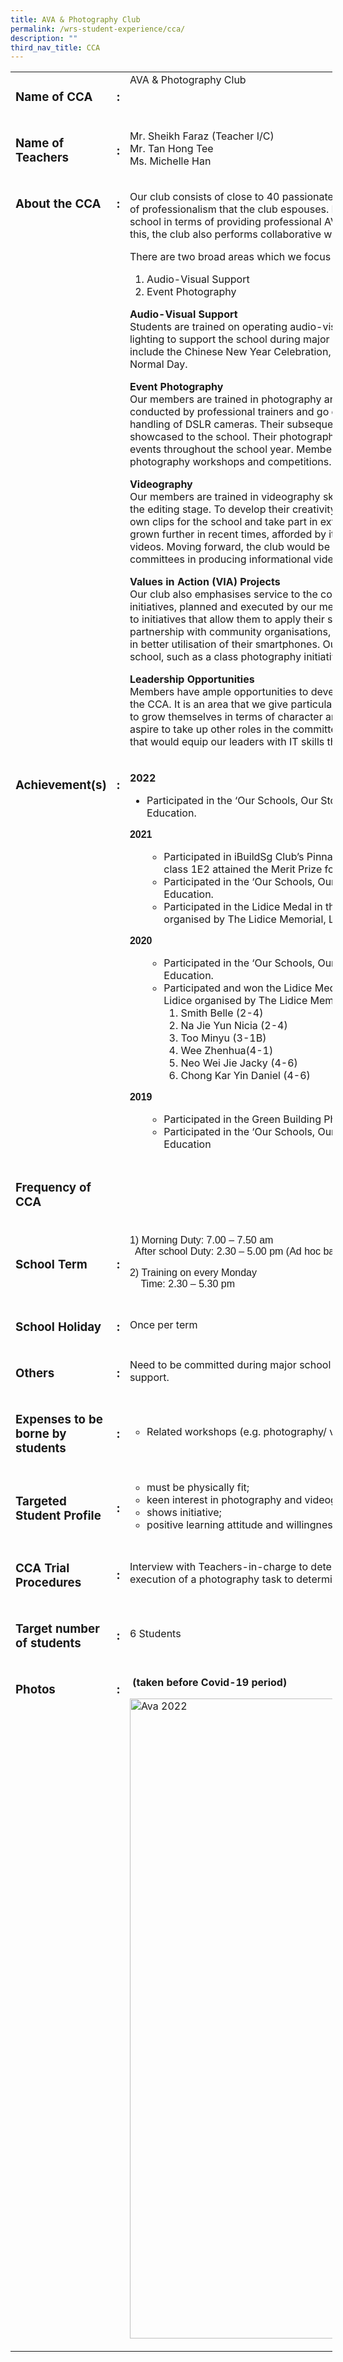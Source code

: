 ```yaml
---
title: AVA & Photography Club
permalink: /wrs-student-experience/cca/
description: ""
third_nav_title: CCA
---
```

<!-- wp:tadv/classic-paragraph -->
<table style="width: 102.242%;">
<tbody>
<tr style="height: 63px;">
<td style="width: 34.8623%; height: 63px;" valign="top">
<h3>Name of CCA</h3>
</td>
<td style="width: 2.38573%; height: 63px;" valign="top">
<h3>:</h3>
</td>
<td style="width: 65.285%; height: 63px;" valign="top">AVA &amp; Photography Club</td>
</tr>
<tr>
<td style="width: 34.8623%;">
<h3>Name of Teachers</h3>
</td>
<td style="width: 2.38573%;">
<h3>:</h3>
</td>
<td style="width: 65.285%;">Mr. Sheikh Faraz (Teacher I/C)<br>Mr. Tan Hong Tee<br>Ms. Michelle Han</td>
</tr>
<tr>
<td style="width: 34.8623%; vertical-align: top;">
<h3>About the CCA</h3>
</td>
<td style="width: 2.38573%; vertical-align: top;">
<h3>:</h3>
</td>
<td style="width: 65.285%;">
<p>Our club consists of close to 40 passionate members who have worked towards embracing the spirit of professionalism that the club espouses. It operates primarily as a support platform, assisting the school in terms of providing professional AV and photography support during events. In addition to this, the club also performs collaborative work with the different CCAs.</p>
<p>There are two broad areas which we focus on:</p>
<ol>
<li>Audio-Visual Support</li>
<li>Event Photography</li>
</ol>
<p><strong>Audio-Visual Support</strong> <br>Students are trained on operating audio-visual equipment, such as the sound mixer and stage lighting to support the school during major school events. Some school-wide events that we support include the Chinese New Year Celebration, TASAD (Teachers’ Day Celebration) and Technically Normal Day.</p>
<p><strong>Event Photography</strong><br>Our members are trained in photography and photo-editing skills where they attend courses conducted by professional trainers and go on learning journeys to practise their photography and handling of DSLR cameras. Their subsequent work from this learning opportunity is then collated and showcased to the school. Their photographic eye is further honed through covering major school events throughout the school year. Members are also afforded the opportunity to take part in external photography workshops and competitions.</p>
<p><strong>Videography</strong> <br>Our members are trained in videography skills, from the conceptualisation and storyboarding stage to the editing stage. To develop their creativity and video production skills, our members produce their own clips for the school and take part in external competitions. It is in this area that the club has grown further in recent times, afforded by its collaboration with other CCAs in producing instructional videos. Moving forward, the club would be expanding its collaboration with important school committees in producing informational videos.</p>
<p><strong>Values in Action (VIA) Projects</strong><br>Our club also emphasises service to the community, and this focus culminates in several VIA initiatives, planned and executed by our members. They are given the necessary support with regard to initiatives that allow them to apply their skills in addressing needs identified. For example, in partnership with community organisations, we have conducted sessions to train and help the elderly in better utilisation of their smartphones. Our members have also led various service initiatives in the school, such as a class photography initiative.</p>
<p><strong>Leadership Opportunities</strong><br>Members have ample opportunities to develop their leadership capabilities and step up as leaders in the CCA. It is an area that we give particular focus to, using the period of their involvement in our CCA to grow themselves in terms of character and ability. They can aspire to be our CCA Chairperson or aspire to take up other roles in the committee. In 2021 we have begun conducting in-house courses that would equip our leaders with IT skills that would further enhance their leadership abilities.</p>
</td>
</tr>
<tr>
<td style="width: 34.8623%; vertical-align: top;">
<h3>Achievement(s)</h3>
</td>
<td style="width: 2.38573%; vertical-align: top;">
<h3>:</h3>
</td>
<td style="width: 65.285%;">
<p><b>2022</b></p>
<ul>
<li style="font-weight: 400;" aria-level="1"><span style="font-weight: 400;">Participated in the ‘Our Schools, Our Stories’ Photo Competition organised by the Ministry of Education.</span></li>
</ul>
<p><span style="font-family: 'trebuchet ms', geneva, sans-serif;"><span style="font-family: 'trebuchet ms', geneva, sans-serif;"><span style="font-family: 'trebuchet ms', geneva, sans-serif;"><span style="font-family: 'trebuchet ms', geneva, sans-serif;"><b>2021</b></span></span></span></span></p>
<ul>
<li style="list-style-type: none;">
<ul>
<li>Participated in iBuildSg Club’s Pinnacle Competition 2021. Our student Lim Xing Er Carmen of class 1E2 attained the Merit Prize for this competition.</li>
<li>Participated in the ‘Our Schools, Our Stories’ Photo Competition organised by the Ministry of Education.</li>
<li>Participated in the Lidice Medal in the International Children’s Exhibition of Fine Arts Lidice organised by The Lidice Memorial, Lidice Gallery of Czech</li>
</ul>
</li>
</ul>
<span style="font-family: 'trebuchet ms', geneva, sans-serif;"><span style="font-family: 'trebuchet ms', geneva, sans-serif;"><span style="font-family: 'trebuchet ms', geneva, sans-serif;"><b>2020</b></span></span></span>
<ul>
<li style="list-style-type: none;">
<ul>
<li>Participated in the ‘Our Schools, Our Stories’ Photo Competition organised by the Ministry of Education.</li>
<li>Participated and won the Lidice Medal in the International Children’s Exhibition of Fine Arts Lidice organised by The Lidice Memorial, Lidice Gallery of Czech Republic our winners were:
<ol>
<li>Smith Belle (2-4)</li>
<li>Na Jie Yun Nicia (2-4)</li>
<li>Too Minyu (3-1B)</li>
<li>Wee Zhenhua(4-1)</li>
<li>Neo Wei Jie Jacky (4-6)&nbsp;</li>
<li>Chong Kar Yin Daniel (4-6)</li>
</ol>
</li>
</ul>
</li>
</ul>
<span style="font-family: 'trebuchet ms', geneva, sans-serif;"><span style="font-family: 'trebuchet ms', geneva, sans-serif;"><b>2019</b></span></span>
<ul>
<li style="list-style-type: none;">
<ul>
<li>Participated in the Green Building Photo Competition organised by Temasek Polytechnic</li>
<li>Participated in the ‘Our Schools, Our Stories’ Photo Competition organised by Ministry of Education</li>
</ul>
</li>
</ul>
</td>
</tr>
<tr>
<td style="width: 34.8623%;">
<h3>Frequency of CCA</h3>
</td>
<td style="width: 2.38573%;">
<h3>&nbsp;</h3>
</td>
<td style="width: 65.285%;">&nbsp;</td>
</tr>
<tr>
<td style="width: 34.8623%;">
<h3>School Term</h3>
</td>
<td style="width: 2.38573%;">
<h3>:</h3>
</td>
<td style="width: 65.285%;">
<p><span style="font-family: 'trebuchet ms', geneva, sans-serif;">1) Morning Duty: 7.00 – 7.50 am</span><br><span style="font-family: 'trebuchet ms', geneva, sans-serif;">&nbsp; After school Duty: 2.30 – 5.00 pm (Ad hoc basis)</span></p>
<p><span style="font-family: 'trebuchet ms', geneva, sans-serif;">2)&nbsp;Training on every Monday </span><br><span style="font-family: 'trebuchet ms', geneva, sans-serif;">&nbsp; &nbsp; Time: 2.30 – 5.30 pm</span></p>
</td>
</tr>
<tr>
<td style="width: 34.8623%;">
<h3>School Holiday</h3>
</td>
<td style="width: 2.38573%;">
<h3>:</h3>
</td>
<td style="width: 65.285%;">Once per term</td>
</tr>
<tr>
<td style="width: 34.8623%;">
<h3>Others</h3>
</td>
<td style="width: 2.38573%;">
<h3>:</h3>
</td>
<td style="width: 65.285%;">Need to be committed during major school events in providing AV/PA &amp; Photography/ Videography support.</td>
</tr>
<tr>
<td style="width: 34.8623%;">
<h3>Expenses to be borne by students</h3>
</td>
<td style="width: 2.38573%;">
<h3>:</h3>
</td>
<td style="width: 65.285%;">
<ul style="list-style-type: circle;">
<li>Related workshops (e.g. photography/ videography workshops)</li>
</ul>
</td>
</tr>
<tr>
<td style="width: 34.8623%;">
<h3>Targeted Student Profile</h3>
</td>
<td style="width: 2.38573%;">
<h3>:</h3>
</td>
<td style="width: 65.285%;">
<ul style="list-style-type: circle;">
<li>must be physically fit;</li>
<li>keen interest in photography and videography;</li>
<li>shows initiative;</li>
<li>positive learning attitude and willingness to serve the school and committee</li>
</ul>
</td>
</tr>
<tr>
<td style="width: 34.8623%;">
<h3>CCA Trial Procedures</h3>
</td>
<td style="width: 2.38573%;">
<h3>:</h3>
</td>
<td style="width: 65.285%;">Interview with Teachers-in-charge to determine interest and suitability for the CCA, including the execution of a photography task to determine student’s aptitude.</td>
</tr>
<tr>
<td style="width: 34.8623%;">
<h3>Target number of students</h3>
</td>
<td style="width: 2.38573%;">
<h3>:</h3>
</td>
<td style="width: 65.285%;"><span style="font-weight: 400;">6 Students</span></td>
</tr>
<tr>
<td style="width: 34.8623%; vertical-align: top;">
<h3>Photos</h3>
</td>
<td style="width: 2.38573%; vertical-align: top;">
<h3>:</h3>
</td>
<td style="width: 65.285%;">
<p><b>&nbsp;</b><b>(taken before Covid-19 period)</b></p>
<p><img class="size-large wp-image-9361" src="https://woodlandsringsec-moe-edu-sg-admin.cwp.sg/wp-content/uploads/2022/01/AVA-2022-766x1024.jpg" alt="Ava 2022" width="766" height="1024"></p>
</td>
</tr>
</tbody>
</table>
<!-- /wp:tadv/classic-paragraph -->